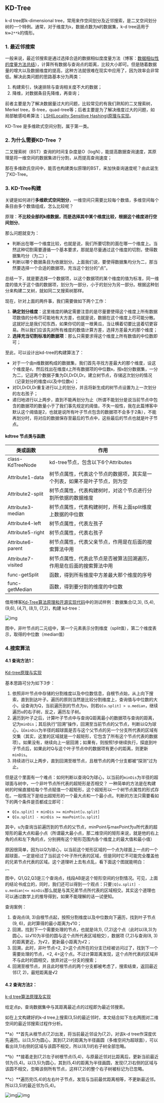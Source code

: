 ## KD-Tree

k-d tree即k-dimensional tree，常用来作空间划分及近邻搜索，是二叉空间划分树的一个特例。通常，对于维度为`k`，数据点数为`N`的数据集，k-d tree适用于`N≫2**k`的情形。

### 1. 最近邻搜索

一般来说，最近邻搜索是通过选择合适的数据相似度度量方法（博客：[数据相似性的度量方法总结](http://blog.csdn.net/guoziqing506/article/details/51779536)），计算所有数据与查询点的距离，比较大小即可。但是随着数据量的增大以及数据维度的提高，这种方法就很难在现实中应用了，因为效率会非常低。解决此类问题的思路基本分为两类：

1. 构建索引，快速排除与查询相关度不大的数据；
2. 降维，对数据条目先降维，再查询；

前者主要是为了解决数据量过大的问题，比较常见的有我们熟知的二叉搜索树，Merkel tree，B-tree，quad-tree等；后者主要是为了解决维度过大的问题，如局部敏感哈希算法：[LSH(Locality Sensitive Hashing)原理与实现](http://blog.csdn.net/guoziqing506/article/details/53019049)。

KD-Tree 是多维欧式空间分割，属于第一类。



### 2. 为什么需要KD-Tree ？

二叉搜索树（BST）查询的时间复杂度是O（logN），能提高数据查询速度，其原理是将一维空间的数据集进行分割，从而提高查询速度；

那在多维欧氏空间中，能否也构建类似原理的BST，来加快查询速度呢？由此诞生了KD-Tree。



### 3. KD-Tree构建

关键是如何进行**多维欧式空间划分**，一维空间只需要比较每个数值，多维空间每个条目由多个数值组成，怎么比较呢？

原理：**不比较全部的k维数据，而是选择其中某个维度比较，根据这个维度进行空间划分**。

那么问题就变为：

- 判断出在哪一个维度比较，也就是说，我们所要切割的面在哪一个维度上。当然这种切割需要遵循一个基本要求，那就是尽量通过这个维度的切割，使得数据集均分（为二）；
- 判断以哪个数据条目为依据划分。上面我们说，要使得数据集均分为二，那当然要选择一个合适的数据项，充当这个划分的“点”。

总结一下，就是要选择一个数据项，以这个数据项的某个维度的值为标准，同一维度的值大于这个值的数据项，划分为一部分，小于的划分为另一部分。根据这种划分来构建二叉树，就如同二叉搜索树那样。

现在，针对上面的两件事，我们需要做如下两个工作：

1. **确定划分维度**：这里维度的确定需要注意的是尽量要使得这个维度上所有数据项数值的分布尽可能地有大方差，也就是说，数据在这个维度上尽可能分散。这就好比是我们切东西，如果你切的是一根黄瓜，当让横着切要比竖着切更容易。所以我们应该先对所有维度的数值计算方差，选择方差最大的那个维度；
2. **选择充当切割标准的数据项**：那么只需要求得这个维度上所有数值的中位数即可；

至此，可以设计出kd-tree的构建算法了：

- 对于一个由n维数据构成的数据集，我们首先寻找方差最大的那个维度，设这个维度是`d`，然后找出在维度`d`上所有数据项的中位数`m`，按`m`划分数据集，一分为二，记这两个数据子集为Dl,DrDl,Dr。建立树节点，存储这次划分的情况（记录划分的维度`d`以及中位数`m`）；
- 对Dl,DrDl,Dr重复进行以上的划分，并且将新生成的树节点设置为上一次划分的左右孩子；
- 递归地进行以上两步，直到不能再划分为止（所谓不能划分是说当前节点中包含的数据项的数量小于了我们事先规定的阈值，不失一般性，我在此篇博客中默认这个阈值是2，也就是说所有叶子节点包含的数据项不会多于2条），不能再划分时，将对应的数据保存至最后的节点中，这些最后的节点也就是叶子节点。



#### kdtree 节点类与函数

| 类或函数           | 作用                                                         |
| ------------------ | ------------------------------------------------------------ |
| class-KdTreeNode   | kd-tree节点，包含以下6个Attributes                           |
| Attribute1-data    | 树节点属性，代表这个节点的数据项，其实是一个列表，如果不是叶子节点，则为空 |
| Attribute2-split   | 树节点属性，代表构建树时，对这个节点进行分割所依据的数据维度 |
| Attribute3-median  | 树节点属性，代表构建树时，所有上面split维度上数据的中位数    |
| Attribute4-left    | 树节点属性，代表左孩子                                       |
| Attribute5-right   | 树节点属性，代表右孩子                                       |
| Attribute6-parent  | 树节点属性，代表父亲节点，作用是在后面的搜索算法中用         |
| Attribute7-visited | 树节点属性，代表此节点是否被算法回溯遍历，作用是在后面的搜索算法中用 |
| func-getSplit      | 函数，得到所有维度中方差最大那个维度的序号                   |
| func-getMedian     | 函数，得到要分割的维度的中位数                               |

借用博客[Kd-Tree算法原理和开源实现代码](http://www.cnblogs.com/lysuns/articles/4710712.html)中的测试样例：数据集合(2,3), (5,4), (9,6), (4,7), (8,1), (7,2)，构建 kd-tree：

![img](https://cdn.jsdelivr.net/gh/SuilandCoder/PicStorage//img/20170224163636537)

图中，非叶节点的二元组中，第一个元素表示分割维度（split值），第二个维度表示，取得的中位数（median值）

### 4.搜索算法

#### 4.1 查询方法1：

[Kd-tree原理与实现](https://blog.csdn.net/guoziqing506/article/details/54692392?utm_medium=distribute.pc_relevant_t0.none-task-blog-searchFromBaidu-1.control&depth_1-utm_source=distribute.pc_relevant_t0.none-task-blog-searchFromBaidu-1.control)

基本思路可分为如下3步：

1. 依照非叶节点中存储的分割维度以及中位数信息，自根节点始，从上向下搜索，直到到达叶子。遍历的原则当然是比较分割维度上，查询值与中位数的大小，设查询为Q，当前遍历到的节点为u，则若`Q[u.split] > u.median`，继续遍历u的右子树，反之，遍历左子树。
2. 遍历到叶子之后，计算叶子节点中与查询Q距离最小的数据项与查询的距离，记为`minDis`；其后执行“回溯”操作，回溯至当前节点的父节点，判断以Q为球心，以`minDis`为半径的超球面是否与这个父节点的另一个分支所代表的区域有交集（其实，这里的区域就是一个超矩形，它包含了所有这个节点代表的数据项）。如果没有，继续向上一层回溯；如果有，则按照1步继续执行，探底到叶子节点后，如果此时Q与这个叶子节点中的数据项有更小的距离，则更新`minDis`。
3. 持续进行以上两步，直到回溯至根节点，且根节点的两个分支都被“探测”过为止。

但是这个里面有一个难点：如何判断以查询Q为球心，以当前的`minDis`为半径的超球面与树中，一个非叶节点所代表的超矩形是否相交？
一种简单的方法是在构建树的时候直接给每个节点赋值一个超矩形，这个超矩形以一个树节点属性的形式存在。一般情况下是给出超矩形的一个最大点和一个最小点。判断的方法只需要看如下的两个条件是否都成立即可：

- `Q[u.split] + minDis >= minPoint[u.split]`
- `Q[u.split] - minDis >= maxPoint[u.split]`

其中，u为查询当前遍历到的节点的父节点，minPoint与maxPoint为u所代表的超矩形的最大点和最小点（所谓最大最小点，那二维空间的矩形来说，就是他的右上角的点和左下角的点，分别拥有这个矩形范围内各个维度上的最大值和最小值）

原因很简单，因为以Q为球心，以当前这个矩形区域的一个点为球面上一点的一个超球面，一定是经过了当前这个叶子所代表的区域，但是同时它不可能完全覆盖他的兄弟节点代表的区域。这个道理听上去有点乱，看下面这个图就能明白：

<img src="https://cdn.jsdelivr.net/gh/SuilandCoder/PicStorage//img/20170224143202821" alt="img" style="zoom:33%;" />

图中，Q1,Q2,Q3是三个查询点，线段AB是这个矩形空间的分割情况。可见，上面的结论书成立的，同时，我们还可以得到一个观点：只要`|Q[u.split] - u.median|<= minDis`那么就是与其兄弟节点所代表的区域相交。其实这个道理也可以通过数学上的推导得到，如果不能理解的话一试便知。

查询案例：

1. 查询点(8, 3)自根节点起，按照分割维度以及中位数向下遍历，找到叶子节点(9, 6)，此时算得的最小距离为√10；
2. 回溯，找到下一个需要处理的节点，也就是(8,1), (7,2)这个点（此时以(8,3)为圆心，以√10为半径的圆与这个点所代表区域相交），数据项 (7,2)与查询(8, 3)的距离更近，为√2，更新最小距离为√2；
3. 回溯，此时，非叶节点<2, 2>这个点所在的分支已经被访问过了，找到下一个需要处理的节点，<2, 4>这个点。不过计算距离发现，这个点所代表的区域并不与此时的圆相交，放弃对这一分支的搜索；
4. 回溯至根节点，并且此时根节点的两个分支都被考虑了，搜索结束，返回最近邻(7, 2)，最短距离是√2

#### 4.2 查询方法2：

[k-d tree算法原理及实现](https://leileiluoluo.com/posts/kdtree-algorithm-and-implementation.html)

给定点p，查询数据集中与其距离最近点的过程即为最近邻搜索。

如在上文构建好的k-d tree上搜索(3,5)的最近邻时，本文结合如下左右两图对二维空间的最近邻搜索过程作分析。

**a）**首先从根节点(7,2)出发，将当前最近邻设为(7,2)，对该k-d tree作深度优先遍历。以(3,5)为圆心，其到(7,2)的距离为半径画圆（多维空间为超球面），可以看出(8,1)右侧的区域与该圆不相交，所以(8,1)的右子树全部忽略。

**b）**接着走到(7,2)左子树根节点(5,4)，与原最近邻对比距离后，更新当前最近邻为(5,4)。以(3,5)为圆心，其到(5,4)的距离为半径画圆，发现(7,2)右侧的区域与该圆不相交，忽略该侧所有节点，这样(7,2)的整个右子树被标记为已忽略。

**c）**遍历完(5,4)的左右叶子节点，发现与当前最优距离相等，不更新最近邻。所以(3,5)的最近邻为(5,4)。

![img](https://cdn.jsdelivr.net/gh/SuilandCoder/PicStorage//img/nn-searching-in-2d-space.png)![img](https://cdn.jsdelivr.net/gh/SuilandCoder/PicStorage//img/nn-searching-in-kd-tree.png)